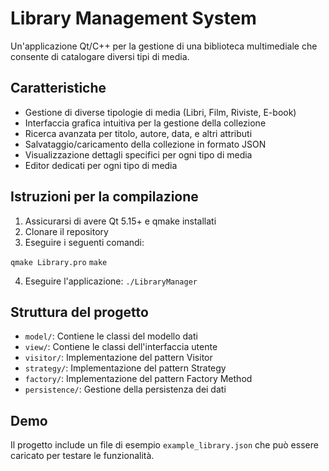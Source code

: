 # Library Management System

Un'applicazione Qt/C++ per la gestione di una biblioteca multimediale che consente di catalogare diversi tipi di media.

## Caratteristiche

- Gestione di diverse tipologie di media (Libri, Film, Riviste, E-book)
- Interfaccia grafica intuitiva per la gestione della collezione
- Ricerca avanzata per titolo, autore, data, e altri attributi
- Salvataggio/caricamento della collezione in formato JSON
- Visualizzazione dettagli specifici per ogni tipo di media
- Editor dedicati per ogni tipo di media

## Istruzioni per la compilazione

1. Assicurarsi di avere Qt 5.15+ e qmake installati
2. Clonare il repository
3. Eseguire i seguenti comandi:

`qmake Library.pro`
`make`

4. Eseguire l'applicazione: `./LibraryManager`

## Struttura del progetto

- `model/`: Contiene le classi del modello dati
- `view/`: Contiene le classi dell'interfaccia utente
- `visitor/`: Implementazione del pattern Visitor
- `strategy/`: Implementazione del pattern Strategy
- `factory/`: Implementazione del pattern Factory Method
- `persistence/`: Gestione della persistenza dei dati

## Demo

Il progetto include un file di esempio `example_library.json` che può essere caricato per testare le funzionalità.